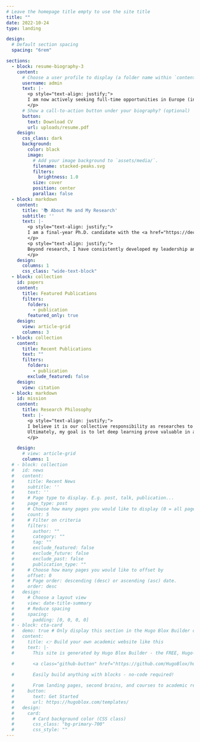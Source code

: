 ```yaml
---
# Leave the homepage title empty to use the site title
title: ""
date: 2022-10-24
type: landing

design:
  # Default section spacing
  spacing: "6rem"

sections:
  - block: resume-biography-3
    content:
      # Choose a user profile to display (a folder name within `content/authors/`)
      username: admin
      text: |-
        <p style="text-align: justify;">
        I am now actively seeking full-time opportunities in Europe (including the UK) and Canada where I can contribute my unique blend of research expertise and practical leadership to a forward-thinking team. While I am excited to tackle complex technical problems across any industry, I hold a strong personal interest in the potential for AI to address critical challenges in fields like humanitarian aid, medical innovation, and environmental protection.
        </p>
      # Show a call-to-action button under your biography? (optional)
      button:
        text: Download CV
        url: uploads/resume.pdf
    design:
      css_class: dark
      background:
        color: black
        image:
          # Add your image background to `assets/media/`.
          filename: stacked-peaks.svg
          filters:
            brightness: 1.0
          size: cover
          position: center
          parallax: false
  - block: markdown
    content:
      title: '📚 About Me and My Research'
      subtitle: ''
      text: |-
        <p style="text-align: justify;">
        I am a final-year Ph.D. candidate with the <a href="https://decide.ugent.be/">DECIDE</a> team at <a href="https://idlab.ugent.be/home">IDLab</a>, Ghent University-imec, with my work fully funded by the AI Flanders strategic research program. My doctoral research on smart city surveillance aims to tackle the real-world deployment challenges of deep learning models for audio and video analysis. The goal is to create frameworks that are not only technically advanced but also ethically grounded and privacy-aware, making them practical for real-world deployment. Under the guidence of <a href="https://research.ugent.be/web/person/pieter-simoens-0/en">Prof. Pieter Simoens</a> and <a href="https://research.ugent.be/web/person/sam-leroux-0/en">Prof. Sam Leroux</a>, the results and methodologies of this work have been published in peer-reviewed journals and conferences including IEEE Pervasive Computing, Sensors, and Frontiers Robotics and AI.
        </p>
        <p style="text-align: justify;">
        Beyond research, I have consistently developed my leadership and mentorship skills. As a teaching assistant for three semsters of "Applied Machine Learning" for both Bachelor's and Master's students, I developed my ability to communicate complex topics by guiding hands-on projects using real-world tools, from Airbnb datasets to Sony's depth cameras. Concurrently, as President of the Taiwanese Student Association in Ghent, I served as the community's main contact and initiated a mentor-mentee program to support students and residents during the pandemic, strengthening my skills in community building and cross-cultural coordination.
        </p>
    design:
      columns: 1
      css_class: "wide-text-block"
  - block: collection
    id: papers
    content:
      title: Featured Publications
      filters:
        folders:
          - publication
        featured_only: true
    design:
      view: article-grid
      columns: 3
  - block: collection
    content:
      title: Recent Publications
      text: ""
      filters:
        folders:
          - publication
        exclude_featured: false
    design:
      view: citation
  - block: markdown
    id: mission
    content:
      title: Research Philosophy
      text: |-
        <p style="text-align: justify;">
        I believe it is our collective responsibility as researches to not only build powerful tools, but to actively envision and advocate for their use in service of human dignity and safety. 
        Ultimately, my goal is to let deep learning prove valuable in addressing the practical needs of our most vulnerable populations in their most difficult moments.
        </p>

    design:
      # view: article-grid
      columns: 1
  # - block: collection
  #   id: news
  #   content:
  #     title: Recent News
  #     subtitle: ''
  #     text: ''
  #     # Page type to display. E.g. post, talk, publication...
  #     page_type: post
  #     # Choose how many pages you would like to display (0 = all pages)
  #     count: 5
  #     # Filter on criteria
  #     filters:
  #       author: ""
  #       category: ""
  #       tag: ""
  #       exclude_featured: false
  #       exclude_future: false
  #       exclude_past: false
  #       publication_type: ""
  #     # Choose how many pages you would like to offset by
  #     offset: 0
  #     # Page order: descending (desc) or ascending (asc) date.
  #     order: desc
  #   design:
  #     # Choose a layout view
  #     view: date-title-summary
  #     # Reduce spacing
  #     spacing:
  #       padding: [0, 0, 0, 0]
  # - block: cta-card
  #   demo: true # Only display this section in the Hugo Blox Builder demo site
  #   content:
  #     title: 👉 Build your own academic website like this
  #     text: |-
  #       This site is generated by Hugo Blox Builder - the FREE, Hugo-based open source website builder trusted by 250,000+ academics like you.

  #       <a class="github-button" href="https://github.com/HugoBlox/hugo-blox-builder" data-color-scheme="no-preference: light; light: light; dark: dark;" data-icon="octicon-star" data-size="large" data-show-count="true" aria-label="Star HugoBlox/hugo-blox-builder on GitHub">Star</a>

  #       Easily build anything with blocks - no-code required!
        
  #       From landing pages, second brains, and courses to academic resumés, conferences, and tech blogs.
  #     button:
  #       text: Get Started
  #       url: https://hugoblox.com/templates/
  #   design:
  #     card:
  #       # Card background color (CSS class)
  #       css_class: "bg-primary-700"
  #       css_style: ""
---
```

